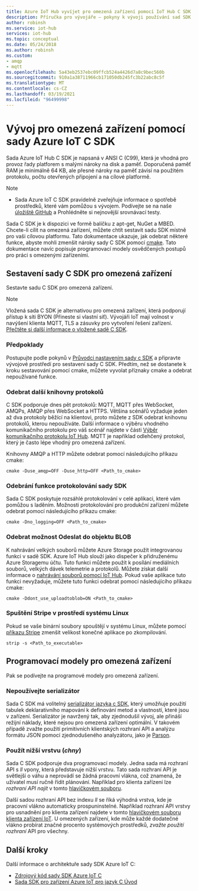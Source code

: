 ```yaml
---
title: Azure IoT Hub vyvíjet pro omezená zařízení pomocí IoT Hub C SDK
description: Příručka pro vývojáře – pokyny k vývoji používání sad SDK Azure IoT pro omezená zařízení.
author: robinsh
ms.service: iot-hub
services: iot-hub
ms.topic: conceptual
ms.date: 05/24/2018
ms.author: robinsh
ms.custom:
- amqp
- mqtt
ms.openlocfilehash: 5a43eb2537ebc09ffcb524a4426d7a8c9bec560b
ms.sourcegitcommit: 910a1a38711966cb171050db245fc3b22abc8c5f
ms.translationtype: MT
ms.contentlocale: cs-CZ
ms.lasthandoff: 03/19/2021
ms.locfileid: "96499998"
---
```

# <a name="develop-for-constrained-devices-using-azure-iot-c-sdk"></a>Vývoj pro omezená zařízení pomocí sady Azure IoT C SDK

Sada Azure IoT Hub C SDK je napsaná v ANSI C (C99), která je vhodná pro provoz řady platforem s malými nároky na disk a paměť. Doporučená paměť RAM je minimálně 64 KB, ale přesné nároky na paměť závisí na použitém protokolu, počtu otevřených připojení a na cílové platformě.
> [!NOTE]
> * Sada Azure IoT C SDK pravidelně zveřejňuje informace o spotřebě prostředků, které vám pomůžou s vývojem.  Podívejte se na naše [úložiště GitHub](https://github.com/Azure/azure-iot-sdk-c/blob/master/doc/c_sdk_resource_information.md) a Prohlédněte si nejnovější srovnávací testy.
>

Sada C SDK je k dispozici ve formě balíčku z apt-get, NuGet a MBED. Chcete-li cílit na omezená zařízení, můžete chtít sestavit sadu SDK místně pro vaši cílovou platformu. Tato dokumentace ukazuje, jak odebrat některé funkce, abyste mohli zmenšit nároky sady C SDK pomocí [cmake](https://cmake.org/). Tato dokumentace navíc popisuje programovací modely osvědčených postupů pro práci s omezenými zařízeními.

## <a name="building-the-c-sdk-for-constrained-devices"></a>Sestavení sady C SDK pro omezená zařízení

Sestavte sadu C SDK pro omezená zařízení.

> [!NOTE]
> Vložená sada C SDK je alternativou pro omezená zařízení, která podporují přístup k síti BYON (Přineste si vlastní síť). Vývojáři IoT mají volnost v navýšení klienta MQTT, TLS a zásuvky pro vytvoření řešení zařízení. [Přečtěte si další informace o vložené sadě C SDK](https://github.com/Azure/azure-sdk-for-c/tree/master/sdk/docs/iot).

### <a name="prerequisites"></a>Předpoklady

Postupujte podle pokynů v [Průvodci nastavením sady c SDK](https://github.com/Azure/azure-iot-sdk-c/blob/master/doc/devbox_setup.md) a připravte vývojové prostředí pro sestavení sady C SDK. Předtím, než se dostanete k kroku sestavování pomocí cmake, můžete vyvolat příznaky cmake a odebrat nepoužívané funkce.

### <a name="remove-additional-protocol-libraries"></a>Odebrat další knihovny protokolů

C SDK podporuje dnes pět protokolů: MQTT, MQTT přes WebSocket, AMQPs, AMQP přes WebSocket a HTTPS. Většina scénářů vyžaduje jeden až dva protokoly běžící na klientovi, proto můžete z SDK odebrat knihovnu protokolů, kterou nepoužíváte. Další informace o výběru vhodného komunikačního protokolu pro váš scénář najdete v části [Výběr komunikačního protokolu IoT Hub](iot-hub-devguide-protocols.md). MQTT je například odlehčený protokol, který je často lépe vhodný pro omezená zařízení.

Knihovny AMQP a HTTP můžete odebrat pomocí následujícího příkazu cmake:

```
cmake -Duse_amqp=OFF -Duse_http=OFF <Path_to_cmake>
```

### <a name="remove-sdk-logging-capability"></a>Odebrání funkce protokolování sady SDK

Sada C SDK poskytuje rozsáhlé protokolování v celé aplikaci, které vám pomůžou s laděním. Možnosti protokolování pro produkční zařízení můžete odebrat pomocí následujícího příkazu cmake:

```
cmake -Dno_logging=OFF <Path_to_cmake>
```

### <a name="remove-upload-to-blob-capability"></a>Odebrat možnost Odeslat do objektu BLOB

K nahrávání velkých souborů můžete Azure Storage použít integrovanou funkci v sadě SDK. Azure IoT Hub slouží jako dispečer k přidruženému Azure Storagemu účtu. Tuto funkci můžete použít k posílání mediálních souborů, velkých dávek telemetrie a protokolů. Můžete získat další informace o [nahrávání souborů pomocí IoT Hub](iot-hub-devguide-file-upload.md). Pokud vaše aplikace tuto funkci nevyžaduje, můžete tuto funkci odebrat pomocí následujícího příkazu cmake:

```
cmake -Ddont_use_uploadtoblob=ON <Path_to_cmake>
```

### <a name="running-strip-on-linux-environment"></a>Spuštění Stripe v prostředí systému Linux

Pokud se vaše binární soubory spouštějí v systému Linux, můžete pomocí [příkazu Stripe](https://en.wikipedia.org/wiki/Strip_(Unix)) zmenšit velikost konečné aplikace po zkompilování.

```
strip -s <Path_to_executable>
```

## <a name="programming-models-for-constrained-devices"></a>Programovací modely pro omezená zařízení

Pak se podívejte na programové modely pro omezená zařízení.

### <a name="avoid-using-the-serializer"></a>Nepoužívejte serializátor

Sada C SDK má volitelný [serializátor jazyka c SDK](https://github.com/Azure/azure-iot-sdk-c/tree/master/serializer), který umožňuje použití tabulek deklarativního mapování k definování metod a vlastností, které jsou v zařízení. Serializátor je navržený tak, aby zjednodušil vývoj, ale přináší režijní náklady, které nejsou pro omezená zařízení optimální. V takovém případě zvažte použití primitivních klientských rozhraní API a analýzu formátu JSON pomocí zjednodušeného analyzátoru, jako je [Parson](https://github.com/kgabis/parson).

### <a name="use-the-lower-layer-_ll_"></a>Použít nižší vrstvu (_chny_)

Sada C SDK podporuje dva programovací modely. Jedna sada má rozhraní API s _ll_ vpony, která představuje nižší vrstvu. Tato sada rozhraní API je světlejší o váhu a neprovádí se žádná pracovní vlákna, což znamená, že uživatel musí ručně řídit plánování. Například pro klienta zařízení lze _rozhraní API najít_ v tomto [hlavičkovém souboru](https://github.com/Azure/azure-iot-sdk-c/blob/master/iothub_client/inc/iothub_device_client_ll.h). 

Další sadou rozhraní API bez indexu _ll_ se říká výhodná vrstva, kde je pracovní vlákno automaticky prospuninstelné. Například rozhraní API vrstvy pro usnadnění pro klienta zařízení najdete v tomto [hlavičkovém souboru klienta zařízení IoT](https://github.com/Azure/azure-iot-sdk-c/blob/master/iothub_client/inc/iothub_device_client.h). U omezených zařízení, kde může každé dodatečné vlákno probírat značné procento systémových prostředků, _zvažte použití rozhraní_ API pro všechny.

## <a name="next-steps"></a>Další kroky

Další informace o architektuře sady SDK Azure IoT C:
-    [Zdrojový kód sady SDK Azure IoT C](https://github.com/Azure/azure-iot-sdk-c/)
-    [Sada SDK pro zařízení Azure IoT pro jazyk C Úvod](iot-hub-device-sdk-c-intro.md)
